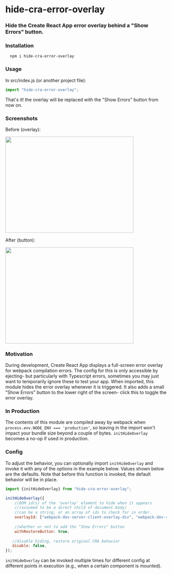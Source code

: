 # hide-cra-error-overlay

### Hide the Create React App error overlay behind a "Show Errors" button. ##



### Installation
```
  npm i hide-cra-error-overlay
```
### Usage
In src/index.js (or another project file):
```javascript
import "hide-cra-error-overlay";
```
That's it! the overlay will be replaced with the "Show Errors" button from now on.

### Screenshots
Before (overlay):

<img src="https://user-images.githubusercontent.com/12928449/172033836-5daadd0e-d237-4546-9afa-5244cce43211.png" width="400" height="300">

After (button):

<img src="https://user-images.githubusercontent.com/12928449/172033833-0b601939-8a87-4b76-afc9-2520c2554923.png" width="400" height="300">

### Motivation
During development, Create React App displays a full-screen error overlay for webpack compilation errors. The config for this is only accessible by ejecting- but particularly with Typescript errors, sometimes you may just want to temporarily ignore these to test your app.
When imported, this module hides the error overlay whenever it is triggered. It also adds a small "Show Errors" button to the lower right of the screen- click this to toggle the error overlay.
### In Production
The contents of this module are compiled away by webpack when `process.env.NODE_ENV === 'production'`, so leaving in the import won't impact your bundle size beyond a couple of bytes. `initHideOverlay` becomes a no-op if used in production.
### Config
To adjust the behavior, you can optionally import `initHideOverlay` and invoke it with any of the options in the example below. Values shown below are the defaults. Note that before this function is invoked, the default behavior will be in place.
```javascript
import {initHideOverlay} from "hide-cra-error-overlay";

initHideOverlay({
    //DOM id(s) of the 'overlay' element to hide when it appears
    //(assumed to be a direct child of document.body)
    //can be a string, or an array of ids to check for in order.
    overlayId: ["webpack-dev-server-client-overlay-div", "webpack-dev-server-client-overlay"],
    
    //whether or not to add the "Show Errors" button
    withRestoreButton: true,
   
   //disable hiding, restore original CRA behavior
   disable: false, 
});
```
`initHideOverlay` can be invoked multiple times for different config at different points in execution (e.g., when a certain component is mounted).
